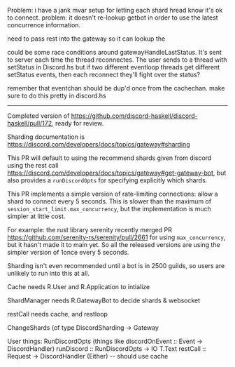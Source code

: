 
Problem: i have a jank mvar setup for letting each shard hread know it's ok to connect.
problem: it doesn't re-lookup getbot in order to use the latest concurrence information.

need to pass rest into the gateway so it can lookup the 


could be some race conditions around gatewayHandleLastStatus.
It's sent to server each time the thread reconnectes.
The user sends to a thread with setStatus in Discord.hs
but if two different eventloop threads get different
  setStatus events, then each reconnect they'll fight over the
  status?

remember that eventchan should be dup'd once from the cachechan.
make sure to do this pretty in discord.hs

--------------


Completed version of https://github.com/discord-haskell/discord-haskell/pull/172, ready for review.

Sharding documentation is https://discord.com/developers/docs/topics/gateway#sharding

This PR will default to using the recommend shards given from discord using the rest call https://discord.com/developers/docs/topics/gateway#get-gateway-bot, but also provides a `runDiscordOpts` for specifying explicitly which shards.

This PR implements a simple version of rate-limiting connections: allow a shard to connect every 5 seconds. This is slower than the maximum of `session_start_limit.max_concurrency`, but the implementation is much simpler at little cost. 

For example: the rust library serenity recently merged PR https://github.com/serenity-rs/serenity/pull/2661 for using `max_concurrency`, but it hasn't made it to main yet. So all the released versions are using the simpler version of 1once every 5 seconds.

Sharding isn't even recommended until a bot is in 2500 guilds, so users are unlikely to run into this at all. 




Cache needs R.User and R.Application to intialize

ShardManager needs R.GatewayBot to decide shards & websocket

restCall needs cache, and restloop

ChangeShards (of type DiscordSharding -> Gateway


User things:
  RunDiscordOpts                                (things like discordOnEvent :: Event -> DiscordHandler)
  runDiscord :: RunDiscordOpts -> IO T.Text
  restCall :: Request -> DiscordHandler (Either) -- should use cache
